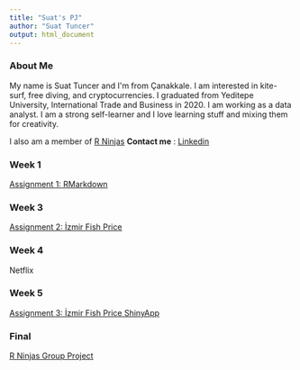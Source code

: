 ```yaml
---
title: "Suat's PJ"
author: "Suat Tuncer"
output: html_document
---
```



### About Me
 
My name is Suat Tuncer and I'm from Çanakkale. I am interested in kite-surf, free diving, and cryptocurrencies. I graduated from Yeditepe University, International Trade and Business in 2020. I am working as a data analyst. I am a strong self-learner and I love learning stuff and mixing them for creativity.

   I also am a member of [R Ninjas](https://pjournal.github.io/mef05g-rninjas/)
   **Contact me** : [Linkedin](https://www.linkedin.com/in/suat-tuncer-7aa831a6/)
   


### Week 1
  [Assignment 1: RMarkdown](week1.html)


### Week 3
  [Assignment 2: İzmir Fish Price](İzmir_Fish_Price_Analysis.html)


### Week 4
Netflix


### Week 5
[Assignment 3: İzmir Fish Price ShinyApp](https://mef05g-rninjas.shinyapps.io/Fish_Price/)


### Final
[R Ninjas Group Project](https://pjournal.github.io/mef05g-rninjas/)


